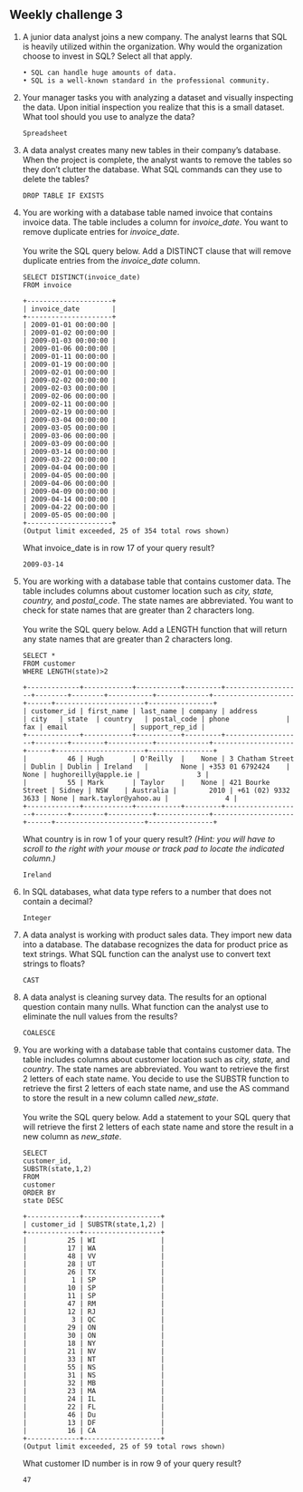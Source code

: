 ## Weekly challenge 3
1. A junior data analyst joins a new company. The analyst learns that SQL is heavily utilized within the organization. Why would the organization choose to invest in SQL? Select all that apply.
   ```
   • SQL can handle huge amounts of data.
   • SQL is a well-known standard in the professional community.
   ```
2. Your manager tasks you with analyzing a dataset and visually inspecting the data. Upon initial inspection you realize that this is a small dataset. What tool should you use to analyze the data?
   ```
   Spreadsheet
   ```
3. A data analyst creates many new tables in their company’s database. When the project is complete, the analyst wants to remove the tables so they don’t clutter the database. What SQL commands can they use to delete the tables?
   ```
   DROP TABLE IF EXISTS 
   ```
4. You are working with a database table named invoice that contains invoice data. The table includes a column for _invoice_date_. You want to remove duplicate entries for _invoice_date_. 
   <br/><br/>
   You write the SQL query below. Add a DISTINCT clause that will remove duplicate entries from the _invoice_date_ column. 
   ```
   SELECT DISTINCT(invoice_date)
   FROM invoice
   ```
   ```
   +---------------------+
   | invoice_date        |
   +---------------------+
   | 2009-01-01 00:00:00 |
   | 2009-01-02 00:00:00 |
   | 2009-01-03 00:00:00 |
   | 2009-01-06 00:00:00 |
   | 2009-01-11 00:00:00 |
   | 2009-01-19 00:00:00 |
   | 2009-02-01 00:00:00 |
   | 2009-02-02 00:00:00 |
   | 2009-02-03 00:00:00 |
   | 2009-02-06 00:00:00 |
   | 2009-02-11 00:00:00 |
   | 2009-02-19 00:00:00 |
   | 2009-03-04 00:00:00 |
   | 2009-03-05 00:00:00 |
   | 2009-03-06 00:00:00 |
   | 2009-03-09 00:00:00 |
   | 2009-03-14 00:00:00 |
   | 2009-03-22 00:00:00 |
   | 2009-04-04 00:00:00 |
   | 2009-04-05 00:00:00 |
   | 2009-04-06 00:00:00 |
   | 2009-04-09 00:00:00 |
   | 2009-04-14 00:00:00 |
   | 2009-04-22 00:00:00 |
   | 2009-05-05 00:00:00 |
   +---------------------+
   (Output limit exceeded, 25 of 354 total rows shown)
   ```
   What invoice_date is in row 17 of your query result?
   ```
   2009-03-14
   ```
5. You are working with a database table that contains customer data. The table includes columns about customer location such as _city, state,_ _country,_ and _postal_code_. The state names are abbreviated. You want to check for state names that are greater than 2 characters long. 
   <br/><br/>
   You write the SQL query below. Add a LENGTH function that will return any state names that are greater than 2 characters long.
   ```
   SELECT *
   FROM customer
   WHERE LENGTH(state)>2
   ```
   ```
   +-------------+------------+-----------+---------+-------------------+--------+--------+-----------+-------------+--------------------+------+----------------------+----------------+
   | customer_id | first_name | last_name | company | address           | city   | state  | country   | postal_code | phone              |  fax | email                | support_rep_id |
   +-------------+------------+-----------+---------+-------------------+--------+--------+-----------+-------------+--------------------+------+----------------------+----------------+
   |          46 | Hugh       | O'Reilly  |    None | 3 Chatham Street  | Dublin | Dublin | Ireland   |        None | +353 01 6792424    | None | hughoreilly@apple.ie |              3 |
   |          55 | Mark       | Taylor    |    None | 421 Bourke Street | Sidney | NSW    | Australia |        2010 | +61 (02) 9332 3633 | None | mark.taylor@yahoo.au |              4 |
   +-------------+------------+-----------+---------+-------------------+--------+--------+-----------+-------------+--------------------+------+----------------------+----------------+
   ```
   What country is in row 1 of your query result? _(Hint: you will have to scroll to the right with your mouse or track pad to locate the indicated column.)_
   ```
   Ireland  
   ```
6. In SQL databases, what data type refers to a number that does not contain a decimal?
   ```
   Integer 
   ```
7. A data analyst is working with product sales data. They import new data into a database. The database recognizes the data for product price as text strings. What SQL function can the analyst use to convert text strings to floats?
   ```
   CAST
   ```
8. A data analyst is cleaning survey data. The results for an optional question contain many nulls. What function can the analyst use to eliminate the null values from the results?
   ```
   COALESCE
   ```
9. You are working with a database table that contains customer data. The table includes columns about customer location such as _city, state,_ and _country_. The state names are abbreviated. You want to retrieve the first 2 letters of each state name. You decide to use the SUBSTR function to retrieve the first 2 letters of each state name, and use the AS command to store the result in a new column called _new_state_. 
   <br/><br/>
   You write the SQL query below. Add a statement to your SQL query that will retrieve the first 2 letters of each state name and store the result in a new column as _new_state_. 
   ```
   SELECT
   customer_id,
   SUBSTR(state,1,2)
   FROM
   customer
   ORDER BY
   state DESC
   ```
   ```
   +-------------+-------------------+
   | customer_id | SUBSTR(state,1,2) |
   +-------------+-------------------+
   |          25 | WI                |
   |          17 | WA                |
   |          48 | VV                |
   |          28 | UT                |
   |          26 | TX                |
   |           1 | SP                |
   |          10 | SP                |
   |          11 | SP                |
   |          47 | RM                |
   |          12 | RJ                |
   |           3 | QC                |
   |          29 | ON                |
   |          30 | ON                |
   |          18 | NY                |
   |          21 | NV                |
   |          33 | NT                |
   |          55 | NS                |
   |          31 | NS                |
   |          32 | MB                |
   |          23 | MA                |
   |          24 | IL                |
   |          22 | FL                |
   |          46 | Du                |
   |          13 | DF                |
   |          16 | CA                |
   +-------------+-------------------+
   (Output limit exceeded, 25 of 59 total rows shown)
   ```
   What customer ID number is in row 9 of your query result?
   ```
   47
   ```